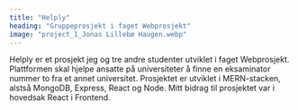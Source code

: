 ```yaml
---
title: "Helply"
heading: "Gruppeprosjekt i faget Webprosjekt"
image: "project_1_Jonas Lillebø Haugen.webp"
---
```


Helply er et prosjekt jeg og tre andre studenter utviklet i faget Webprosjekt. Plattformen skal hjelpe ansatte på universiteter å finne en eksaminator nummer to fra et annet universitet. Prosjektet er utviklet i MERN-stacken, alstså MongoDB, Express, React og Node. Mitt bidrag til prosjektet var i hovedsak React i Frontend.
